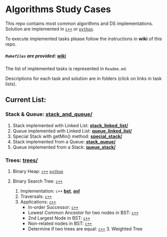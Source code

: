 # Algorithms Study Cases

This repo contains most common algorithms and DS implementations. Solution are implemented in [```c++```](c++) or [```python```](python).

To execute implemented tasks please follow the instructions in **wiki** of this repo.
##### ```Makefiles``` are provided: [wiki](https://github.com/UseTheApi/algorithms/wiki/Setting-up-a-local-project)
The list of implemented tasks is represented in ```Readme.md```.

Descriptions for each task and solution are in folders (click on links in task lists).

## Current List:

### Stack & Queue: [stack_and_queue/](c++/stack_and_queue)
    
   1. Stack implemented with Linked List: [**stack_linked_list/**](c++/stack_and_queue/stack_linked_list)
   2. Queue implemented with Linked List: [**queue_linked_list/**](c++/stack_and_queue/queue_linked_list)
   3. Special Stack with getMin() method: [**special_stack/**](c++/stack_and_queue/special_stack)
   4. Stack implemented from a Queue: [**stack_queue/**](c++/stack_and_queue/stack_queue)
   5. Queue implemented from a Stack: [**queue_stack/**](c++/stack_and_queue/queue_stack)

### Trees: [trees/](c++/trees)

   1. Binary Heap: [```c++```](c++/trees/binary_heap) [```python```]()
   2. Binary Search Tree: [```c++```](с++/trees/binary_search_tree)
        
        1. Implementation: ```c++``` [**bst**](с++/trees/binary_search_tree/implementation/bst), [**avl**](с++/trees/binary_search_tree/implementation/avl)
        2. Traversals: [```c++```](c++/trees/binary_search_tree/traversals)
        3. Applications: [```c++```](c++/trees/binary_search_tree/application)
            * In-order Successor: [```c++```](c++/trees/binary_search_tree/application/in_order_successor)
            * Lowest Common Ancestor for two nodes in BST: [```c++```](trees/binary_search_tree/application/lowest_common_ancestor)
            * 2nd Largest Node in BST: [```c++```](c++/trees/binary_search_tree/application/second_largest_node)
            * Non-related nodes in BST: [```c++```](c++/trees/binary_search_tree/application/not_related_nodes)
            * Determine if two trees are equal: [```c++```](c++/trees/binary_search_tree/application/equal_trees)
    3. Weighted Tree
